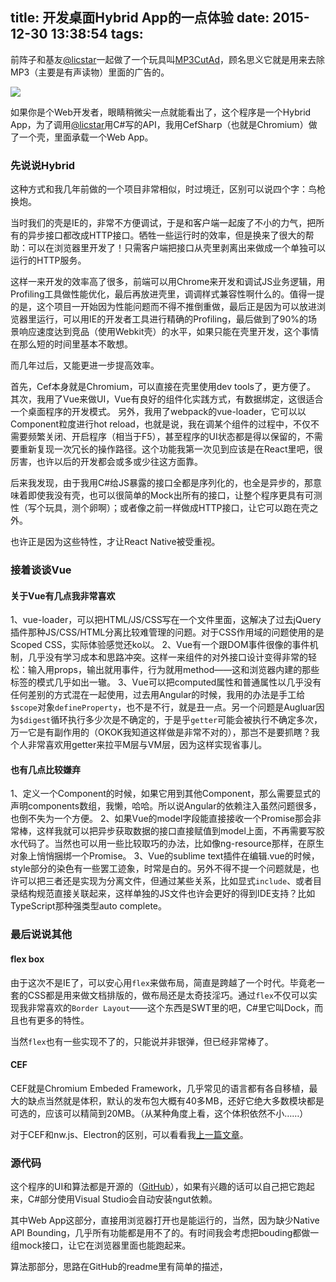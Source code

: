 title: 开发桌面Hybrid App的一点体验
date: 2015-12-30 13:38:54
tags:
---
​前阵子和基友[@licstar](http://weibo.com/licstar)一起做了一个玩具叫[MP3CutAd](https://www.zhihu.com/question/22913899/answer/71352036)，顾名思义它就是用来去除MP3（主要是有声读物）里面的广告的。

![](http://ww2.sinaimg.cn/large/64f14afcgw1extsmje3p3j20m80gon0d.jpg)

如果你是个Web开发者，眼睛稍微尖一点就能看出了，这个程序是一个Hybrid App，为了调用[@licstar](http://weibo.com/licstar)用C#写的API，我用CefSharp（也就是Chromium）做了一个壳，里面承载一个Web App。

<!-- more -->

### 先说说Hybrid

这种方式和我几年前做的一个项目非常相似，时过境迁，区别可以说四个字：鸟枪换炮。

当时我们的壳是IE的，非常不方便调试，于是和客户端一起废了不小的力气，把所有的异步接口都改成HTTP接口。牺牲一些运行时的效率，但是换来了很大的帮助：可以在浏览器里开发了！只需客户端把接口从壳里剥离出来做成一个单独可以运行的HTTP服务。

这样一来开发的效率高了很多，前端可以用Chrome来开发和调试JS业务逻辑，用Profiling工具做性能优化，最后再放进壳里，调调样式兼容性啊什么的。值得一提的是，这个项目一开始因为性能问题而不得不推倒重做，最后正是因为可以放进浏览器里运行，可以用IE的开发者工具进行精确的Profiling，最后做到了90%的场景响应速度达到竞品（使用Webkit壳）的水平，如果只能在壳里开发，这个事情在那么短的时间里基本不敢想。

而几年过后，又能更进一步提高效率。

首先，Cef本身就是Chromium，可以直接在壳里使用dev tools了，更方便了。
其次，我用了Vue来做UI，Vue有良好的组件化实践方式，有数据绑定，这很适合一个桌面程序的开发模式。
另外，我用了webpack的vue-loader，它可以以Component粒度进行hot reload，也就是说，我在调某个组件的过程中，不仅不需要频繁关闭、开启程序（相当于F5），甚至程序的UI状态都是得以保留的，不需要重新复现一次冗长的操作路径。这个功能我第一次见到应该是在React里吧，很厉害，也许以后的开发都会或多或少往这方面靠。

后来我发现，由于我用C#给JS暴露的接口全都是序列化的，也全是异步的，那意味着即使我没有壳，也可以很简单的Mock出所有的接口，让整个程序更具有可测性（写个玩具，测个卵啊）；或者像之前一样做成HTTP接口，让它可以跑在壳之外。

也许正是因为这些特性，才让React Native被受重视。

### 接着谈谈Vue

#### 关于Vue有几点我非常喜欢

1、vue-loader，可以把HTML/JS/CSS写在一个文件里面，这解决了过去jQuery插件那种JS/CSS/HTML分离比较难管理的问题。对于CSS作用域的问题使用的是Scoped CSS，实际体验感觉还ko以。
2、Vue有一个跟DOM事件很像的事件机制，几乎没有学习成本和思路冲突。这样一来组件的对外接口设计变得非常的轻松：输入用props，输出就用事件，行为就用method——这和浏览器内建的那些标签的模式几乎如出一辙。
3、Vue可以把computed属性和普通属性以几乎没有任何差别的方式混在一起使用，过去用Angular的时候，我用的办法是手工给`$scope`对象`defineProperty`，也不是不行，就是丑一点。另一个问题是Augluar因为`$digest`循环执行多少次是不确定的，于是乎`getter`可能会被执行不确定多次，万一它是有副作用的（OKOK我知道这样做是非常不对的），那岂不是要抓瞎？我个人非常喜欢用getter来拉平M层与VM层，因为这样实现省事儿。

#### 也有几点比较嫌弃

1、定义一个Component的时候，如果它用到其他Component，那么需要显式的声明components数组，我懒，哈哈。所以说Angular的依赖注入虽然问题很多，也倒不失为一个方便。
2、如果Vue的model字段能直接接收一个Promise那会非常棒，这样我就可以把异步获取数据的接口直接赋值到model上面，不再需要写胶水代码了。当然也可以用一些比较取巧的办法，比如像ng-resource那样，在原生对象上悄悄捆绑一个Promise。
3、Vue的sublime text插件在编辑.vue的时候，style部分的染色有一些罢工迹象，时常是白的。另外不得不提一个问题就是，也许可以把三者还是实现为分离文件，但通过某些关系，比如显式`include`、或者目录结构规范直接关联起来，这样单独的JS文件也许会更好的得到IDE支持？比如TypeScript那种强类型auto complete。

### 最后说说其他

#### flex box

由于这次不是IE了，可以安心用`flex`来做布局，简直是跨越了一个时代。毕竟老一套的CSS都是用来做文档排版的，做布局还是太奇技淫巧。通过`flex`不仅可以实现我非常喜欢的`Border Layout`——这个东西是SWT里的吧，C#里它叫Dock，而且也有更多的特性。

当然`flex`也有一些实现不了的，只能说并非银弹，但已经非常棒了。

#### CEF

CEF就是Chromium Embeded Framework，几乎常见的语言都有各自移植，最大的缺点当然就是体积，默认的发布包大概有40多MB，还好它绝大多数模块都是可选的，应该可以精简到20MB。（从某种角度上看，这个体积依然不小……）

对于CEF和nw.js、Electron的区别，可以看看我[上一篇文章](/2015/11/09/developing-webapp-with-csharp/)。

### 源代码

这个程序的UI和算法都是开源的（[GitHub](https://github.com/licstar/MP3CutAd)），如果有兴趣的话可以自己把它跑起来，C#部分使用Visual Studio会自动安装ngut依赖。

其中Web App这部分，直接用浏览器打开也是能运行的，当然，因为缺少Native API Bounding，几乎所有功能都是用不了的。有时间我会考虑把bouding都做一组mock接口，让它在浏览器里面也能跑起来。

算法那部分，思路在GitHub的readme里有简单的描述，